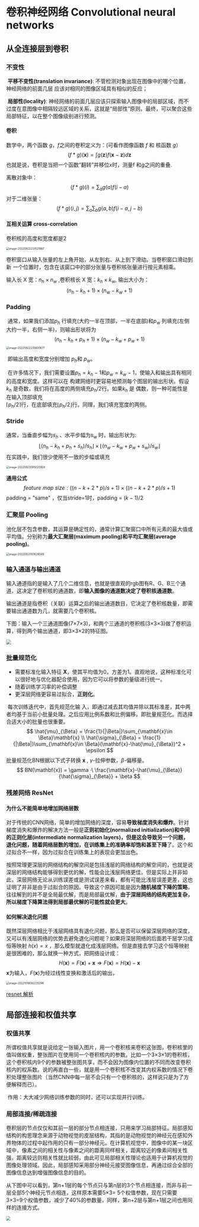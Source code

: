 # 卷积神经网络 Convolutional neural networks



## 从全连接层到卷积



### 不变性

​	**平移不变性(translation invariance)**: 不管检测对象出现在图像中的哪个位置，神经网络的前面几层 应该对相同的图像区域具有相似的反应；

​	**局部性(locality)**: 神经网络的前面几层应该只探索输入图像中的局部区域，而不过度在意图像中相隔较远区域的关系，这就是“局部性”原则。最终，可以聚合这些局部特征，以在整个图像级别进行预测。



#### 卷积

数学中，两个函数 $g，f$之间的卷积定义为：(可看作图像函数 $f$ 和 核函数 $g$）
$$
(f*g)(\mathbf{x}) = \int g(\mathbf{z})f(\mathbf{x}-\mathbf{z})d\mathbf{z}
$$
也就是说，卷积是当把一个函数“翻转”并移位$x$时，测量f 和$g$之间的重叠.

离散对象中：
$$
(f*g)(i) = \sum_a g(a)f(i-a)
$$
对于二维张量：
$$
(f*g)(i,j) = \sum_a\sum_b g(a,b)f(i-a,j-b)
$$

#### 互相关运算 cross-correlation

卷积核的高度和宽度都是2

<img src="https://cdn.jsdelivr.net/gh/J-M-LIU/pic-bed@master//img/image-20220922233521867.png" alt="image-20220922233521867" style="zoom:50%;" />

​	卷积窗口从输入张量的左上⻆开始，从左到右、从上到下滑动。当卷积窗口滑动到新 一个位置时，包含在该窗口中的部分张量与卷积核张量进行按元素相乘。

输入长 X 宽：$n_h \times n_w$ ,卷积核长 X 宽：$k_h\times k_w$, 输出大小为：
$$
(n_h - k_h+1)\times (n_w - k_w + 1)
$$



### Padding

​	通常，如果我们添加$p_h$ 行填充(大约一半在顶部，一半在底部)和$p_w$ 列填充(左侧大约一半，右侧一半)，则输出形状将为
$$
(n_h −k_h +p_h +1)×(n_w −k_w +p_w +1)
$$
<img src="https://cdn.jsdelivr.net/gh/J-M-LIU/pic-bed@master//img/image-20220922235600677.png" alt="image-20220922235600677" style="zoom:50%;" />

​	即输出高度和宽度分别增加 $p_h$和 $p_w$。

​	在许多情况下，我们需要设置$p_h = k_h − 1$和$p_w = k_w − 1$，使输入和输出具有相同的高度和宽度。这样可以在 构建网络时更容易地预测每个图层的输出形状。假设$k_h$ 是奇数，我们将在高度的两侧填充$p_h /2$行。如果$k_h$ 是 偶数，则一种可能性是在输入顶部填充<br>⌈$p_h /2$⌉行，在底部填充⌊$p_h /2$⌋行。同理，我们填充宽度的两侧。



### Stride

通常，当垂直步幅为$s_h$ 、水平步幅为$s_w$ 时，输出形状为:
$$
⌊(n_h −k_h +p_h +s_h)/s_h⌋×⌊(n_w −k_w +p_w +s_w)/s_w⌋
$$
在实践中，我们很少使用不一致的步幅或填充

<img src="https://cdn.jsdelivr.net/gh/J-M-LIU/pic-bed@master//img/image-20220923095020904.png" alt="image-20220923095020904" style="zoom:50%;" />

**通用公式**
$$
feature\ map\ size:((n −k +2* p)/s + 1)×((n −k +2* p)/s + 1)
$$
padding = "same" ，仅当stride=1时，padding = $(k-1)/2$



### 汇聚层 Pooling

​	池化层不包含参数，其运算是确定性的，通常计算汇聚窗口中所有元素的最大值或平均值。分别称为**最大汇聚层(maximum pooling)**和**平均汇聚层(average pooling)**。

<img src="https://cdn.jsdelivr.net/gh/J-M-LIU/pic-bed@master//img/image-20220923101626049.png" alt="image-20220923101626049" style="zoom:50%;" />

### 输入通道与输出通道

​	输入通道指的是输入了几个二维信息，也就是很直观的rgb图有R、G、B三个通道，这决定了卷积核的通道数，即**输入图像的通道数决定了卷积核通道数**。

​	 输出通道是指卷积（关联）运算之后的输出通道数目，它决定了卷积核数量，即需要输出通道数为几，就需要几个卷积核。

​	下图：输入一个三通道图像(7×7×3)，和两个三通道的卷积核(3×3×3)做了卷积运算，得到两个输出通道，即3×3×2的特征图。

<img src="https://segmentfault.com/img/bVW1tf?w=860&h=690" style="zoom:80%;" />



### 批量规范化

- 需要标准化输入特征 $\mathbf{X}$，使其平均值为0，方差为1。直观地说，这种标准化可以很好地与优化器配合使用，因为它可以将参数的量级进行统一。
- 随着训练学习率的补偿调整
- 更深层网络更容易过拟合，**正则化**。

​	每次训练迭代中，首先规范化输 入，即通过减去其均值并除以其标准差，其中两者均基于当前小批量处理。之后应用比例系数和比例偏移。即批量规范化。而选择合适大小的批量也很重要。
$$
\hat{\mu}_{\Beta} = \frac{1}{|\Beta|}\sum_{\mathbf{x}\in \Beta}\mathbf{x} \\
\hat{\sigma}_{\Beta} = \frac{1}{|\Beta|}\sum_{\mathbf{x}\in \Beta}(\mathbf{x}-\hat{\mu}_{\Beta})^2 + \epsilon
$$
批量规范化BN根据以下式子转换 $\mathbf{x}$ , $\gamma$-拉伸参数，$\beta$-偏移量。
$$
BN(\mathbf{x}) = \gamma ·\ \frac{\mathbf{x}-\hat{\mu}_{\Beta}}{\hat{\sigma}_{\Beta}} + \beta
$$


### 残差网络 ResNet

#### 为什么不能简单地增加网络层数

​	对于传统的CNN网络，简单的增加网络的深度，容易**导致梯度消失和爆炸**。针对梯度消失和爆炸的解决方法一般是**正则初始化(**normalized initialization**)**和**中间的正则化层(**intermediate normalization layers**)，**但是这会导致另一个问题，**退化问题**，随着网络层数的增加，在**训练集上的准确率却饱和甚至下降**了。这个和过拟合不一样，因为过拟合在训练集上的表现会更加出色。

​	按照常理更深层的网络结构的解空间是包括浅层的网络结构的解空间的，也就是说深层的网络结构能够得到更优的解，性能会比浅层网络更佳。但是实际上并非如此，深层网络无论从训练误差或是测试误差来看，都有可能比浅层误差更差，这也证明了并非是由于过拟合的原因。导致这个原因可能是因为**随机梯度下降的策略**，往往解到的并不是全局最优解，而是局部最优解，**由于深层网络的结构更加复杂，所以梯度下降算法得到局部最优解的可能性就会更大**。

#### 如何解决退化问题

既然深层网络相比于浅层网络具有退化问题，那么是否可以保留深层网络的深度，又可以有浅层网络的优势去避免退化问题呢？如果将深层网络的后面若干层学习成恒等映射 $h(x)=x$ ，那么模型就退化成浅层网络。但是直接去学习这个恒等映射是很困难的，那么就换一种方式，把网络设计成：
$$
H(\mathbf{x}) = F(\mathbf{x}) + \mathbf{x} \Longrightarrow F(\mathbf{x}) = H(\mathbf{x}) - \mathbf{x}
$$
$\mathbf{x}$为输入，$F(\mathbf{x})$为经过线性变换和激活后的输出，

<img src="https://cdn.jsdelivr.net/gh/J-M-LIU/pic-bed@master//img/image-20221018092235296.png" alt="image-20221018092235296" style="zoom:50%;" />

[resnet 解析](https://zhuanlan.zhihu.com/p/72679537?utm_source=wechat_session)





## 局部连接和权值共享

### 权值共享

​	所谓权值共享就是说给定一张输入图片，用一个卷积核来卷积这张图，卷积核里的值叫做权重，整张图片在使用同一个卷积核内的参数。比如一个3×3×1的卷积核，这个卷积核内9个的参数被整张图共享，而不会因为图像内位置的不同而改变卷积核内的权系数。说的再直白一些，就是用一个卷积核不改变其内权系数的情况下卷积处理整张图片（当然CNN中每一层不会只有一个卷积核的，这样说只是为了方便解释而已）。

​	作用：大大减少网络训练参数的同时，还可以实现并行训练。

### 局部连接/稀疏连接

​	卷积层的节点仅仅和其前一层的部分节点相连接，只用来学习局部特征。局部感知结构的构思理念来源于动物视觉的皮层结构，其指的是动物视觉的神经元在感知外界物体的过程中起作用的只有一部分神经元。在计算机视觉中，图像中的某一块区域中，像素之间的相关性与像素之间的距离同样相关，距离较近的像素间相关性强，距离较远则相关性就比较弱，由此可见局部相关性理论也适用于计算机视觉的图像处理领域。因此，局部感知采用部分神经元接受图像信息，再通过综合全部的图像信息达到增强图像信息的目的。

​	从下图中可以看到，第n+1层的每个节点只与第n层的3个节点相连接，而非与前一层全部5个神经元节点相连，这样原本需要5×3= 5个权值参数，现在只需要3×3=9个权值参数，减少了40%的参数量，同样，第n+2层与第n+1层之间也用同样的连接方式。

<img src="https://img-blog.csdn.net/2018101716241781?watermark/2/text/aHR0cHM6Ly9ibG9nLmNzZG4ubmV0L2R1bGluZ3dlbg==/font/5a6L5L2T/fontsize/400/fill/I0JBQkFCMA==/dissolve/70" style="zoom:70%;" />

